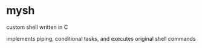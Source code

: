 mysh
====

custom shell written in C


implements piping, conditional tasks, and executes original shell commands
